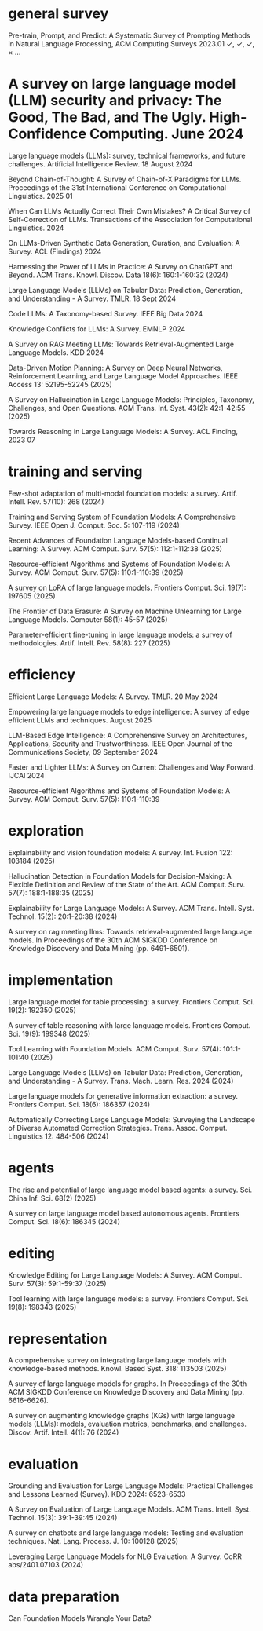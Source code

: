# general survey

Pre-train, Prompt, and Predict: A Systematic Survey of Prompting Methods in Natural Language Processing, ACM Computing Surveys 2023.01
✓, ✓, ✓, × ...

# A survey on large language model (LLM) security and privacy: The Good, The Bad, and The Ugly. High-Confidence Computing. June 2024

Large language models (LLMs): survey, technical frameworks, and future challenges. Artificial Intelligence Review. 18 August 2024

Beyond Chain-of-Thought: A Survey of Chain-of-X Paradigms for LLMs. Proceedings of the 31st International Conference on Computational Linguistics. 2025 01

When Can LLMs Actually Correct Their Own Mistakes? A Critical Survey of Self-Correction of LLMs. Transactions of the Association for Computational Linguistics. 2024

On LLMs-Driven Synthetic Data Generation, Curation, and Evaluation: A Survey. ACL (Findings) 2024

Harnessing the Power of LLMs in Practice: A Survey on ChatGPT and Beyond. ACM Trans. Knowl. Discov. Data 18(6): 160:1-160:32 (2024)

Large Language Models (LLMs) on Tabular Data: Prediction, Generation, and Understanding - A Survey. TMLR. 18 Sept 2024

Code LLMs: A Taxonomy-based Survey. IEEE Big Data 2024

Knowledge Conflicts for LLMs: A Survey. EMNLP 2024

A Survey on RAG Meeting LLMs: Towards Retrieval-Augmented Large Language Models. KDD 2024

Data-Driven Motion Planning: A Survey on Deep Neural Networks, Reinforcement Learning, and Large Language Model Approaches. IEEE Access 13: 52195-52245 (2025)

A Survey on Hallucination in Large Language Models: Principles, Taxonomy, Challenges, and Open Questions. ACM Trans. Inf. Syst. 43(2): 42:1-42:55 (2025)

Towards Reasoning in Large Language Models: A Survey. ACL Finding, 2023 07

# training and serving

Few-shot adaptation of multi-modal foundation models: a survey. Artif. Intell. Rev. 57(10): 268 (2024)

Training and Serving System of Foundation Models: A Comprehensive Survey. IEEE Open J. Comput. Soc. 5: 107-119 (2024)

Recent Advances of Foundation Language Models-based Continual Learning: A Survey. ACM Comput. Surv. 57(5): 112:1-112:38 (2025)

Resource-efficient Algorithms and Systems of Foundation Models: A Survey. ACM Comput. Surv. 57(5): 110:1-110:39 (2025)

A survey on LoRA of large language models. Frontiers Comput. Sci. 19(7): 197605 (2025)

The Frontier of Data Erasure: A Survey on Machine Unlearning for Large Language Models. Computer 58(1): 45-57 (2025)

Parameter-efficient fine-tuning in large language models: a survey of methodologies. Artif. Intell. Rev. 58(8): 227 (2025)

# efficiency

Efficient Large Language Models: A Survey. TMLR. 20 May 2024

Empowering large language models to edge intelligence: A survey of edge efficient LLMs and techniques. August 2025

LLM-Based Edge Intelligence: A Comprehensive Survey on Architectures, Applications, Security and Trustworthiness. IEEE Open Journal of the Communications Society, 09 September 2024

Faster and Lighter LLMs: A Survey on Current Challenges and Way Forward. IJCAI 2024

Resource-efficient Algorithms and Systems of Foundation Models: A Survey. ACM Comput. Surv. 57(5): 110:1-110:39

# exploration 

Explainability and vision foundation models: A survey. Inf. Fusion 122: 103184 (2025)

Hallucination Detection in Foundation Models for Decision-Making: A Flexible Definition and Review of the State of the Art. ACM Comput. Surv. 57(7): 188:1-188:35 (2025)

Explainability for Large Language Models: A Survey. ACM Trans. Intell. Syst. Technol. 15(2): 20:1-20:38 (2024)

A survey on rag meeting llms: Towards retrieval-augmented large language models. In Proceedings of the 30th ACM SIGKDD Conference on Knowledge Discovery and Data Mining (pp. 6491-6501).



# implementation

Large language model for table processing: a survey. Frontiers Comput. Sci. 19(2): 192350 (2025)

A survey of table reasoning with large language models. Frontiers Comput. Sci. 19(9): 199348 (2025)

Tool Learning with Foundation Models. ACM Comput. Surv. 57(4): 101:1-101:40 (2025)

Large Language Models (LLMs) on Tabular Data: Prediction, Generation, and Understanding - A Survey. Trans. Mach. Learn. Res. 2024 (2024)

Large language models for generative information extraction: a survey. Frontiers Comput. Sci. 18(6): 186357 (2024)

Automatically Correcting Large Language Models: Surveying the Landscape of Diverse Automated Correction Strategies. Trans. Assoc. Comput. Linguistics 12: 484-506 (2024)

# agents

The rise and potential of large language model based agents: a survey. Sci. China Inf. Sci. 68(2) (2025)

A survey on large language model based autonomous agents. Frontiers Comput. Sci. 18(6): 186345 (2024)

# editing

Knowledge Editing for Large Language Models: A Survey. ACM Comput. Surv. 57(3): 59:1-59:37 (2025)

Tool learning with large language models: a survey. Frontiers Comput. Sci. 19(8): 198343 (2025)

# representation

A comprehensive survey on integrating large language models with knowledge-based methods. Knowl. Based Syst. 318: 113503 (2025)

A survey of large language models for graphs. In Proceedings of the 30th ACM SIGKDD Conference on Knowledge Discovery and Data Mining (pp. 6616-6626).

A survey on augmenting knowledge graphs (KGs) with large language models (LLMs): models, evaluation metrics, benchmarks, and challenges. Discov. Artif. Intell. 4(1): 76 (2024)



# evaluation

Grounding and Evaluation for Large Language Models: Practical Challenges and Lessons Learned (Survey). KDD 2024: 6523-6533

A Survey on Evaluation of Large Language Models. ACM Trans. Intell. Syst. Technol. 15(3): 39:1-39:45 (2024)

A survey on chatbots and large language models: Testing and evaluation techniques. Nat. Lang. Process. J. 10: 100128 (2025)

Leveraging Large Language Models for NLG Evaluation: A Survey. CoRR abs/2401.07103 (2024)


# data preparation 

Can Foundation Models Wrangle Your Data?

